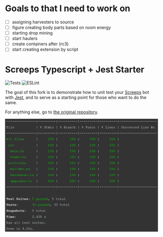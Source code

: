 # Goals to that I need to work on
- [ ] assigning harvesters to source
- [ ] figure creating body parts based on room energy
- [ ] starting drop mining
- [ ] start haulers
- [ ] create containers after (rc3)
- [ ] start creating extension by script

# Screeps Typescript + Jest Starter

![Tests](https://github.com/eduter/screeps-typescript-jest-starter/workflows/Tests/badge.svg)
![ESLint](https://github.com/eduter/screeps-typescript-jest-starter/workflows/ESLint/badge.svg)

The goal of this fork is to demonstrate how to unit test your [Screeps](https://screeps.com/) bot with [Jest](https://jestjs.io/), and to serve as a starting point for those who want to do the same.

For anything else, go to [the original repository](https://github.com/screepers/screeps-typescript-starter).

![Test coverage result](coverage.png)
